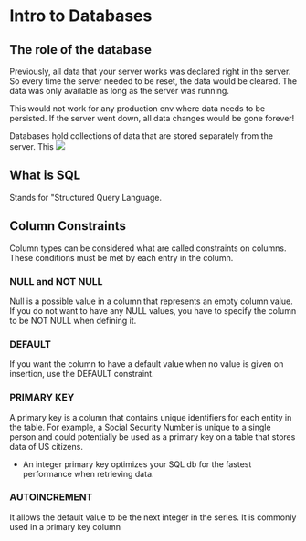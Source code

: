 # Intro to Databases

## The role of the database
Previously, all data that your server works was declared right in the server. So every time the server needed to be reset, the data would be cleared. The data was only available as long as the server was running.

This would not work for any production env where data needs to be persisted. If the server went down, all data changes would be gone forever!

Databases hold collections of data that are stored separately from the server. This 
![](https://appacademy-open-assets.s3.us-west-1.amazonaws.com/Module-SQL/assets/intro-db-related-boxes.png)

## What is SQL
Stands for "Structured Query Language.

## Column Constraints
Column types can be considered what are called constraints on columns. These conditions must be met by each entry in the column.

### NULL and NOT NULL
Null is a possible value in a column that represents an empty column value. If you do not want to have any NULL values, you have to specify the column to be NOT NULL when defining it.

### DEFAULT
If you want the column to have a default value when no value is given on insertion, use the DEFAULT constraint.

### PRIMARY KEY
A primary key is a column that contains unique identifiers for each entity in the table. For example, a Social Security Number is unique to a single person and could potentially be used as a primary key on a table that stores data of US citizens.

* An integer primary key optimizes your SQL db for the fastest performance when retrieving data.

### AUTOINCREMENT
It allows the default value to be the next integer in the series. It is commonly used in a primary key column
